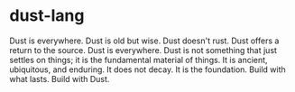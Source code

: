 # dust-lang
Dust is everywhere. Dust is old but wise. Dust doesn't rust. Dust offers a return to the source. Dust is everywhere. Dust is not something that just settles on things; it is the fundamental material of things. It is ancient, ubiquitous, and enduring. It does not decay. It is the foundation. Build with what lasts. Build with Dust. 
